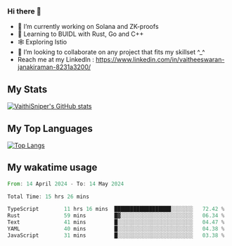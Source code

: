 ### Hi there 👋

- 🔭 I’m currently working on Solana and ZK-proofs
- 📖 Learning to BUIDL with Rust, Go and C++
- 🕸️ Exploring Istio
- 👯 I’m looking to collaborate on any project that fits my skillset ^_^
- Reach me at my LinkedIn : https://www.linkedin.com/in/vaitheeswaran-janakiraman-8231a3200/

## My Stats
[![VaithiSniper's GitHub stats](https://github-readme-stats.vercel.app/api?username=VaithiSniper&hide=stars&theme=radical)](https://github.com/anuraghazra/github-readme-stats)

## My Top Languages

[![Top Langs](https://github-readme-stats.vercel.app/api/top-langs/?username=VaithiSniper&layout=compact)](https://github.com/anuraghazra/github-readme-stats)

## My wakatime usage

<!--START_SECTION:waka-->

```rust
From: 14 April 2024 - To: 14 May 2024

Total Time: 15 hrs 26 mins

TypeScript        11 hrs 16 mins  ██████████████████░░░░░░░   72.42 %
Rust              59 mins         █▓░░░░░░░░░░░░░░░░░░░░░░░   06.34 %
Text              41 mins         █░░░░░░░░░░░░░░░░░░░░░░░░   04.47 %
YAML              40 mins         █░░░░░░░░░░░░░░░░░░░░░░░░   04.38 %
JavaScript        31 mins         █░░░░░░░░░░░░░░░░░░░░░░░░   03.38 %
```

<!--END_SECTION:waka-->
